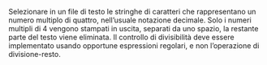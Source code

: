 Selezionare in un file di testo le stringhe di caratteri che rappresentano un
   numero multiplo di quattro, nell’usuale notazione decimale. Solo i numeri
   multipli di 4 vengono stampati in uscita, separati da uno spazio, la restante
   parte del testo viene eliminata. Il controllo di divisibilità deve essere
   implementato usando opportune espressioni regolari, e non l’operazione di
   divisione-resto.